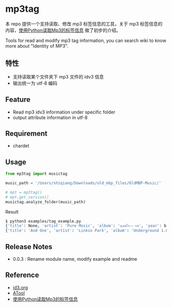 # mp3tag

本 repo 提供一个支持读取、修改 mp3 标签信息的工具，关于 mp3 标签信息的内容，[使用Python读取Mp3的标签信息](http://www.edulinks.cn/2018/06/22/20180622-python-read-id3v1-tag/) 做了初步的介绍。

Tools for read and modify mp3 tag information, you can search wiki to know more about "Identity of MP3".

## 特性
* 支持读取某个文件夹下 mp3 文件的 idv3 信息
* 输出统一为 utf-8 编码

## Feature
* Read mp3 idv3 information under specific folder
* output attribute information in utf-8

## Requirement

* chardet 

## Usage

```python
from mp3tag import musictag

music_path = '/Users/shiqiang/Downloads/old_mbp_files/OldMBP-Music/'

# mpt = mp3tag()
# mpt.get_version()
musictag.analyze_folder(music_path)
```

Result

```sh
$ python3 examples/tag_example.py
{'title': None, 'artist': 'Pure Music', 'album': 'นลตไร๛ว๚', 'year': b'', 'comment': b'', 'genre': 0}
{'title': 'And One', 'artist': 'Linkin Park', 'album': 'Underground 1.0', 'year': b'', 'comment': b'', 'genre': 0}

```

## Release Notes

* 0.0.3 : Rename module name, modify example and readme

## Reference
* [id3.org](https://id3.org/Home)
* [ATool](https://github.com/Am0xil/ATool)
* [使用Python读取Mp3的标签信息](http://www.edulinks.cn/2018/06/22/20180622-python-read-id3v1-tag/)